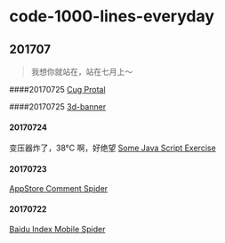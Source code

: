 # code-1000-lines-everyday


## 201707
> 我想你就站在，站在七月上～

 
####20170725
[Cug Protal](./201707/20170726)
 
####20170725
[3d-banner](./201707/20170725)

#### 20170724
变压器炸了，38°C 啊，好绝望
[Some Java Script Exercise](./201707/20170724)

#### 20170723
[AppStore Comment Spider](./201707/20170723)

#### 20170722
[Baidu Index Mobile Spider](./201707/20170722/baidu-index-mobile-spider)


